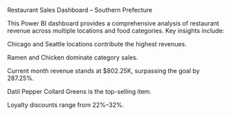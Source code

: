 Restaurant Sales Dashboard – Southern Prefecture

This Power BI dashboard provides a comprehensive analysis of restaurant revenue across multiple locations and food categories. Key insights include:

Chicago and Seattle locations contribute the highest revenues.

Ramen and Chicken dominate category sales.

Current month revenue stands at $802.25K, surpassing the goal by 287.25%.

Datil Pepper Collard Greens is the top-selling item.

Loyalty discounts range from 22%–32%.

